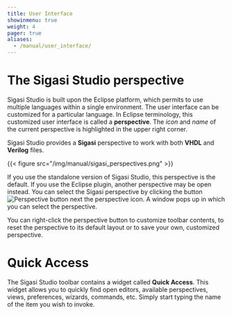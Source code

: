 ```yaml
---
title: User Interface
showinmenu: true
weight: 4
pager: true
aliases:
  - /manual/user_interface/
---
```


# The Sigasi Studio perspective

Sigasi Studio is built upon the Eclipse platform, which permits to use multiple languages within a single environment. The user interface can be customized for a particular language. In Eclipse terminology, this customized user interface is called a **perspective**. The *icon* and *name* of the current perspective is highlighted in the upper right corner.

Sigasi Studio provides a **Sigasi** perspective to work with both **VHDL** and **Verilog** files.

{{< figure src="/img/manual/sigasi_perspectives.png" >}}

If you use the standalone version of Sigasi Studio, this perspective is the default. If you use the Eclipse plugin, another perspective may be open instead. You can select the Sigasi perspective by clicking the button ![Perspective button](/img/icons/perspectivebutton.png) next the perspective icon. A window pops up in which you can select the perspective.

You can right-click the perspective button to customize toolbar contents, to reset the perspective to its default layout or to save your own, customized perspective.

# Quick Access

The Sigasi Studio toolbar contains a widget called **Quick Access**. This widget allows you to quickly find open editors, available perspectives, views, preferences, wizards, commands, etc. Simply start typing the name of the item you wish to invoke.
